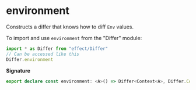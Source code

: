 # environment

Constructs a differ that knows how to diff `Env` values.

To import and use `environment` from the "Differ" module:

```ts
import * as Differ from "effect/Differ"
// Can be accessed like this
Differ.environment
```

**Signature**

```ts
export declare const environment: <A>() => Differ<Context<A>, Differ.Context.Patch<A, A>>
```
